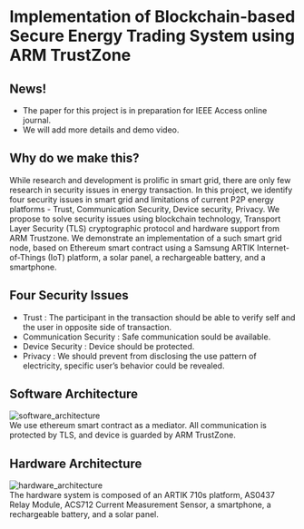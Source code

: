 # Implementation of Blockchain-based Secure Energy Trading System using ARM TrustZone

## News!

- The paper for this project is in preparation for IEEE Access online journal.
- We will add more details and demo video.

## Why do we make this?

While research and development is prolific in smart grid, there are only few research in security issues in energy transaction. In this project, we identify four security issues in smart grid and limitations of current P2P energy platforms - Trust, Communication Security, Device security, Privacy. We propose to solve security issues using blockchain technology, Transport Layer Security (TLS) cryptographic protocol and hardware support from ARM Trustzone. We demonstrate an implementation of a such smart grid node, based on Ethereum smart contract using a Samsung ARTIK Internet-of-Things (IoT) platform, a solar panel, a rechargeable battery, and a smartphone.

## Four Security Issues

- Trust : The participant in the transaction should be able to verify self and the user in opposite side of transaction.
- Communication Security : Safe communication sould be available.
- Device Security : Device should be protected.
- Privacy : We should prevent from disclosing the use pattern of electricity, specific user’s behavior could be revealed.

## Software Architecture

![software_architecture](https://github.com/EVlock/Blockgrid/blob/master/pictures/software_architecture.PNG)  
We use ethereum smart contract as a mediator. All communication is protected by TLS, and device is guarded by ARM TrustZone.

## Hardware Architecture

![hardware_architecture](https://github.com/EVlock/Blockgrid/blob/master/pictures/hardware_architecture.png)  
The hardware system is composed of an ARTIK 710s platform, AS0437 Relay Module, ACS712 Current Measurement Sensor, a smartphone, a rechargeable battery, and a solar panel.

